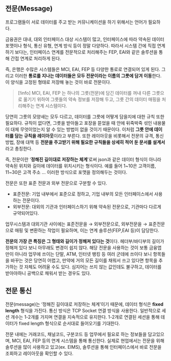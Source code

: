 
## 전문(Message)

프로그램들이 서로 데이터를 주고 받는 커뮤니케이션을 하기 위해서는 언어가 필요하다. 

금융권은 대내, 대외 인터페이스 대상 시스템이 많고, 인터페이스에 따라 약속된 데이터 포맷이나 형식, 통신 유형, 연계 방식 등이 정말 다양하다. 따라서 시스템 간에 직접 연계하기 보다는, 인터페이스 연계를 전문적으로 처리해주는 FEP, EAI와 같은 솔루션을 통해 간접 연계로 처리하게 된다. 

즉, 은행은 수많은 시스템들은 MCI, EAI, FEP 등 다양한 통로로 연결되어 있게 된다. 그리고 이러한 **통로를 지나는 데이터들은 모두 전문이라는 이름의 그릇에 담겨 이동**한다. 이 양식을 고정된 형태로 저장해 놓는 것이 바로 전문이다.

> [!info]
> MCI, EAI, FEP 는 하나의 그릇(전문)에 담긴 데이터를 꺼내 다른 그릇으로 옮기기 위하여 그릇들의 약속 정보를 저장해 두고, 그릇 간의 데이터 매핑을 처리해주는 연계 시스템이다.

당연히 그릇의 모양새는 모두 다르고, 데이터를 그릇에 어떻게 담을지에 대한 규칙 또한 필요하다. 규칙이 없다면, 그릇을 받아들고 포장을 뜯었을 때 안에 뒤죽박죽 섞인 내용물이 대체 무엇이었는지 알 수 있는 방법이 없을 것이기 때문이다. 이처럼 **그릇 안에 데이터를 담는 규칙을 레이아웃**이라고 부른다. 또한 레이아웃을 비롯해서 전문의 규격, 통신 방법, 장애 대책 등 **전문을 주고받기 위해 필요한 규칙들을 상세히 적어 둔 문서를 설계서**라고 총칭한다.

즉, 전문이란 ‘**정해진 길이대로 저장하는 체계**’로써 json과 같은 데이터 형식이 아니라 약속된 위치와 길이에 데이터를 위치시키는 형식이다. 예를 들어 1~10은 고객이름, 11~30은 고객 주소 … 이러한 방식으로 포맷을 정의해두는 것이다.

전문은 또한 표준 전문과 외부 전문으로 구분할 수 있다.
- 표준전문: 기업 내부에서 표준으로 정하고, 기업 내부의 모든 인터페이스에서 사용하는 전문이다.
- 외부전문: 대외의 기관과 인터페이스하기 위해 약속된 전문으로, 기관마다 다르게 규약되어있다. 

업무시스템과 대외기관 사이에는 표준전문을 → 외부전문으로, 외부전문을 → 표준전문으로 매핑 및 변환하는 작업이 필요하며, 이는 연계 솔루션(FEP,EAI 등)이 담당한다.

**전문의 가장 큰 특징은 그 형태와 길이가 정해져 있다는 것**이다. 헤더부/바디부의 길이가 정해져 있다 보니 아무래도 변경이 쉽지 않다. 해당 전문을 사용하는 것이 보통 금융앱 만이 아니라 업무에 쓰이는 단말, ATM, 인터넷 뱅킹 등 여러 군데에 쓰이다 보니 항목들을 바꾸는 것은 당연히 어렵고, 만약에 거의 모든 길이를 채워서 쓰고 있다면 항목을 추가하는 것 자체도 어려울 수도 있다. 심지어는 쓰지 않는 값인데도 불구하고, 데이터를 받아야하니 공백으로 채워서 받는 경우도 있다.

## 전문 통신

전문(message)는 ‘정해진 길이대로 저장하는 체계’이기 때문에, 데이터 형식은 **fixed length** 형식을 가진다. 통신 방식은 TCP Socket 연결 방식을 사용한다. 일반적으로 세션 개수는 1-2개를 가지며 연결을 지속적으로 유지한다. 1-2개로 연결된 세션을 통해 데이터가 fixed length 형식으로 순서대로 들어오기를 기대한다.

전문 내에는 거래코드, 채널코드, 구분코드 등 업무에서 필요로 하는 정보들을 담고있으며, MCI, EAI, FEP 등의 연계 시스템을 통해 통신한다. 실제로 현업에서는 전문을 위해 솔루션을 많이 사용하고 있고(ex. EIMS), 솔루션을 통해 인터페이스에서 바로 전문을 조회하고 레이아웃을 확인할 수 있다.